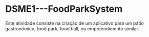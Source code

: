 # DSME1---FoodParkSystem
Este atividade consiste na criação de um aplicativo para um pátio gastronômico, food park, food hall, ou empreendimento similar. 
